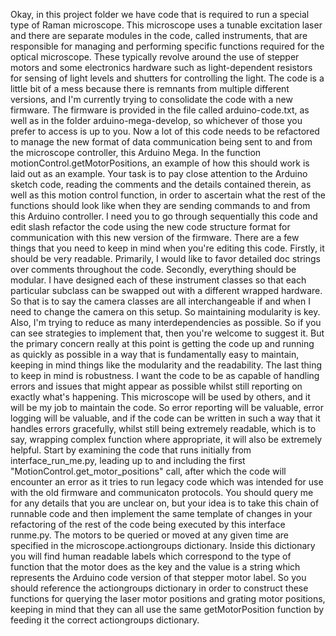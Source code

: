 Okay, in this project folder we have code that is required to run a special type of Raman microscope. This microscope uses a tunable excitation laser and there are separate modules in the code, called instruments, that are responsible for managing and performing specific functions required for the optical microscope. These typically revolve around the use of stepper motors and some electronics hardware such as light-dependent resistors for sensing of light levels and shutters for controlling the light.
The code is a little bit of a mess because there is remnants from multiple different versions, and I'm currently trying to consolidate the code with a new firmware. The firmware is provided in the file called arduino-code.txt, as well as in the folder arduino-mega-develop, so whichever of those you prefer to access is up to you.
Now a lot of this code needs to be refactored to manage the new format of data communication being sent to and from the microscope controller, this Arduino Mega. In the function motionControl.getMotorPositions, an example of how this should work is laid out as an example.
Your task is to pay close attention to the Arduino sketch code, reading the comments and the details contained therein, as well as this motion control function, in order to ascertain what the rest of the functions should look like when they are sending commands to and from this Arduino controller. I need you to go through sequentially this code and edit slash refactor the code using the new code structure format for communication with this new version of the firmware.
There are a few things that you need to keep in mind when you're editing this code. Firstly, it should be very readable. Primarily, I would like to favor detailed doc strings over comments throughout the code. Secondly, everything should be modular. I have designed each of these instrument classes so that each particular subclass can be swapped out with a different wrapped hardware. So that is to say the camera classes are all interchangeable if and when I need to change the camera on this setup. So maintaining modularity is key. Also, I'm trying to reduce as many interdependencies as possible. So if you can see strategies to implement that, then you're welcome to suggest it. But the primary concern really at this point is getting the code up and running as quickly as possible in a way that is fundamentally easy to maintain, keeping in mind things like the modularity and the readability.
The last thing to keep in mind is robustness. I want the code to be as capable of handling errors and issues that might appear as possible whilst still reporting on exactly what's happening. 
This microscope will be used by others, and it will be my job to maintain the code. So error reporting will be valuable, error logging will be valuable, and if the code can be written in such a way that it handles errors gracefully, whilst still being extremely readable, which is to say, wrapping complex function where appropriate, it will also be extremely helpful.
Start by examining the code that runs initially from interface_run_me.py, leading up to and including the first "MotionControl.get_motor_positions" call, after which the code will encounter an error as it tries to run legacy code which was intended for use with the old firmware and communicaton protocols.
You should query me for any details that you are unclear on, but your idea is to take this chain of runnable code and then implement the same template of changes in your refactoring of the rest of the code being executed by this interface runme.py.
The motors to be queried or moved at any given time are specified in the microscope.actiongroups dictionary. Inside this dictionary you will find human readable labels which correspond to the type of function that the motor does as the key and the value is a string which represents the Arduino code version of that stepper motor label. So you should reference the actiongroups dictionary in order to construct these functions for querying the laser motor positions and grating motor positions, keeping in mind that they can all use the same getMotorPosition function by feeding it the correct actiongroups dictionary.